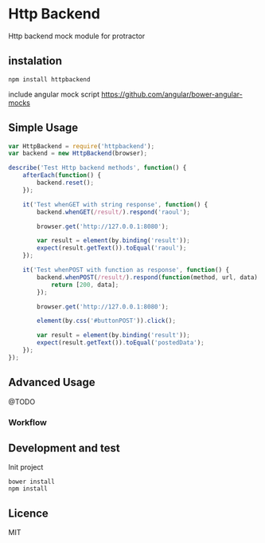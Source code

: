 # Http Backend

Http backend mock module for protractor

## instalation

```shell
npm install httpbackend
```

include angular mock script
https://github.com/angular/bower-angular-mocks

## Simple Usage

```javascript
var HttpBackend = require('httpbackend');
var backend = new HttpBackend(browser);

describe('Test Http backend methods', function() {
	afterEach(function() {
		backend.reset();
	});

	it('Test whenGET with string response', function() {
		backend.whenGET(/result/).respond('raoul');

		browser.get('http://127.0.0.1:8080');

		var result = element(by.binding('result'));
		expect(result.getText()).toEqual('raoul');
  	});

  	it('Test whenPOST with function as response', function() {
        backend.whenPOST(/result/).respond(function(method, url, data) {
            return [200, data];
        });

        browser.get('http://127.0.0.1:8080');

        element(by.css('#buttonPOST')).click();

        var result = element(by.binding('result'));
        expect(result.getText()).toEqual('postedData');
    });
});
```

## Advanced Usage

@TODO

### Workflow

## Development and test

Init project
```shell
bower install
npm install
````

## Licence

MIT